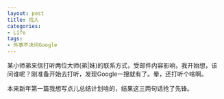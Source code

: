 ```yaml
---
layout: post
title: 找人
categories:
- Life
tags:
- 外事不决问Google
---
```


某小师弟来信打听两位大师(弟|妹)的联系方式，受邮件内容影响，我开始想，该问谁呢？刚准备开始去打听，发现Google一搜就有了。晕，还打听个啥啊。

本来新年第一篇我想写点儿总结计划啥的，结果这三两句话抢了先锋。
